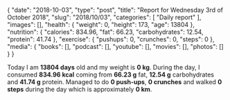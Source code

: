 {
    "date": "2018-10-03",
    "type": "post",
    "title": "Report for Wednesday 3rd of October 2018",
    "slug": "2018\/10\/03",
    "categories": [
        "Daily report"
    ],
    "images": [],
    "health": {
        "weight": 0,
        "height": 173,
        "age": 13804
    },
    "nutrition": {
        "calories": 834.96,
        "fat": 66.23,
        "carbohydrates": 12.54,
        "protein": 41.74
    },
    "exercise": {
        "pushups": 0,
        "crunches": 0,
        "steps": 0
    },
    "media": {
        "books": [],
        "podcast": [],
        "youtube": [],
        "movies": [],
        "photos": []
    }
}

Today I am <strong>13804 days</strong> old and my weight is <strong>0 kg</strong>. During the day, I consumed <strong>834.96 kcal</strong> coming from <strong>66.23 g</strong> fat, <strong>12.54 g</strong> carbohydrates and <strong>41.74 g</strong> protein. Managed to do <strong>0 push-ups</strong>, <strong>0 crunches</strong> and walked <strong>0 steps</strong> during the day which is approximately <strong>0 km</strong>.